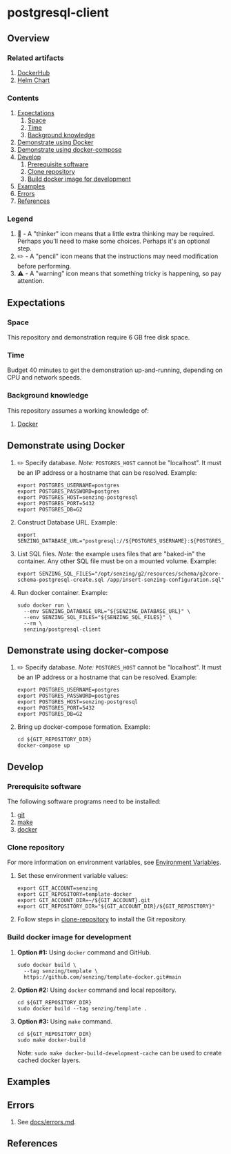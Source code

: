# postgresql-client

## Overview

### Related artifacts

1. [DockerHub](https://hub.docker.com/r/senzing/xxxxxxxx)
1. [Helm Chart](https://github.com/Senzing/charts/tree/main/charts/xxxxxxxx)

### Contents

1. [Expectations](#expectations)
    1. [Space](#space)
    1. [Time](#time)
    1. [Background knowledge](#background-knowledge)
1. [Demonstrate using Docker](#demonstrate-using-docker)
1. [Demonstrate using docker-compose](#demonstrate-using-docker-compose)
1. [Develop](#develop)
    1. [Prerequisite software](#prerequisite-software)
    1. [Clone repository](#clone-repository)
    1. [Build docker image for development](#build-docker-image-for-development)
1. [Examples](#examples)
1. [Errors](#errors)
1. [References](#references)

### Legend

1. :thinking: - A "thinker" icon means that a little extra thinking may be required.
   Perhaps you'll need to make some choices.
   Perhaps it's an optional step.
1. :pencil2: - A "pencil" icon means that the instructions may need modification before performing.
1. :warning: - A "warning" icon means that something tricky is happening, so pay attention.

## Expectations

### Space

This repository and demonstration require 6 GB free disk space.

### Time

Budget 40 minutes to get the demonstration up-and-running, depending on CPU and network speeds.

### Background knowledge

This repository assumes a working knowledge of:

1. [Docker](https://github.com/Senzing/knowledge-base/blob/main/WHATIS/docker.md)

## Demonstrate using Docker

1. :pencil2: Specify database.
   *Note:* `POSTGRES_HOST` cannot be "localhost".  It must be an IP address or a hostname that can be resolved.
   Example:

    ```console
    export POSTGRES_USERNAME=postgres
    export POSTGRES_PASSWORD=postgres
    export POSTGRES_HOST=senzing-postgresql
    export POSTGRES_PORT=5432
    export POSTGRES_DB=G2
    ```

1. Construct Database URL.
   Example:

    ```console
    export SENZING_DATABASE_URL="postgresql://${POSTGRES_USERNAME}:${POSTGRES_PASSWORD}@${POSTGRES_HOST}:${POSTGRES_PORT}/${POSTGRES_DB}"
    ```

1. List SQL files.
   *Note:* the example uses files that are "baked-in" the container.
   Any other SQL file must be on a mounted volume.
   Example:

    ```console
    export SENZING_SQL_FILES="/opt/senzing/g2/resources/schema/g2core-schema-postgresql-create.sql /app/insert-senzing-configuration.sql"
    ```

1. Run docker container.
   Example:

    ```console
    sudo docker run \
      --env SENZING_DATABASE_URL="${SENZING_DATABASE_URL}" \
      --env SENZING_SQL_FILES="${SENZING_SQL_FILES}" \
      --rm \
      senzing/postgresql-client
    ```

## Demonstrate using docker-compose

1. :pencil2: Specify database.
   *Note:* `POSTGRES_HOST` cannot be "localhost".  It must be an IP address or a hostname that can be resolved.
   Example:

    ```console
    export POSTGRES_USERNAME=postgres
    export POSTGRES_PASSWORD=postgres
    export POSTGRES_HOST=senzing-postgresql
    export POSTGRES_PORT=5432
    export POSTGRES_DB=G2
    ```

1. Bring up docker-compose formation.
   Example:

    ```console
    cd ${GIT_REPOSITORY_DIR}
    docker-compose up
    ```

## Develop

### Prerequisite software

The following software programs need to be installed:

1. [git](https://github.com/Senzing/knowledge-base/blob/main/HOWTO/install-git.md)
1. [make](https://github.com/Senzing/knowledge-base/blob/main/HOWTO/install-make.md)
1. [docker](https://github.com/Senzing/knowledge-base/blob/main/HOWTO/install-docker.md)

### Clone repository

For more information on environment variables,
see [Environment Variables](https://github.com/Senzing/knowledge-base/blob/main/lists/environment-variables.md).

1. Set these environment variable values:

    ```console
    export GIT_ACCOUNT=senzing
    export GIT_REPOSITORY=template-docker
    export GIT_ACCOUNT_DIR=~/${GIT_ACCOUNT}.git
    export GIT_REPOSITORY_DIR="${GIT_ACCOUNT_DIR}/${GIT_REPOSITORY}"
    ```

1. Follow steps in [clone-repository](https://github.com/Senzing/knowledge-base/blob/main/HOWTO/clone-repository.md) to install the Git repository.

### Build docker image for development

1. **Option #1:** Using `docker` command and GitHub.

    ```console
    sudo docker build \
      --tag senzing/template \
      https://github.com/senzing/template-docker.git#main
    ```

1. **Option #2:** Using `docker` command and local repository.

    ```console
    cd ${GIT_REPOSITORY_DIR}
    sudo docker build --tag senzing/template .
    ```

1. **Option #3:** Using `make` command.

    ```console
    cd ${GIT_REPOSITORY_DIR}
    sudo make docker-build
    ```

    Note: `sudo make docker-build-development-cache` can be used to create cached docker layers.

## Examples

## Errors

1. See [docs/errors.md](docs/errors.md).

## References
